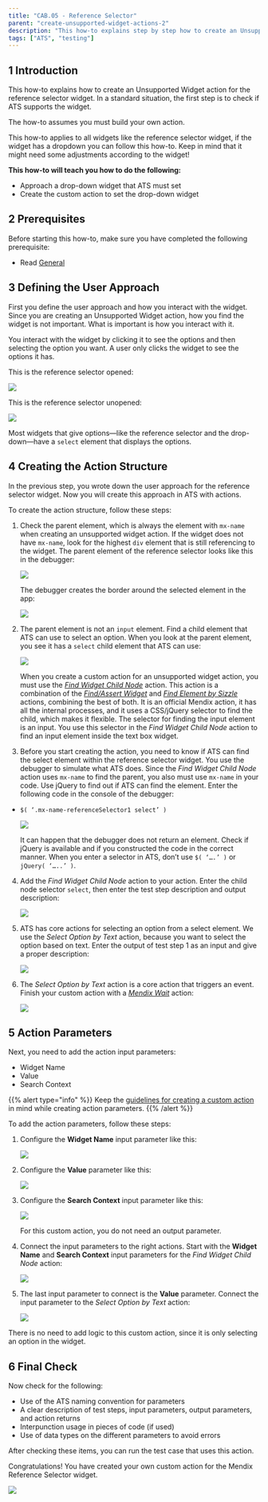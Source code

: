 ```yaml
---
title: "CAB.05 - Reference Selector"
parent: "create-unsupported-widget-actions-2"
description: "This how-to explains step by step how to create an Unsupported Widget action for the Mendix Reference Selector widget."
tags: ["ATS", "testing"]
---
```


## 1 Introduction

This how-to explains how to create an Unsupported Widget action for the reference selector widget. In a standard situation, the first step is to check if ATS supports the widget. 

The how-to assumes you must build your own action.

This how-to applies to all widgets like the reference selector widget, if the widget has a dropdown you can follow this how-to. Keep in mind that it might need some adjustments according to the widget!

**This how-to will teach you how to do the following:**

* Approach a drop-down widget that ATS must set
* Create the custom action to set the drop-down widget

## 2 Prerequisites

Before starting this how-to, make sure you have completed the following prerequisite:
 
* Read [General](custom-action-general-2)

## 3 Defining the User Approach

First you define the user approach and how you interact with the widget. Since you are creating an Unsupported Widget action, how you find the widget is not important. What is important is how you interact with it.

You interact with the widget by clicking it to see the options and then selecting the option you want. A user only clicks the widget to see the options it has.

This is the reference selector opened:

![](attachments/create-unsupported-widget-2/cab-05-reference-selector-2/ref-selector-unopenend.png)

This is the reference selector unopened:

![](attachments/create-unsupported-widget-2/cab-05-reference-selector-2/ref-selector-openend.png)

Most widgets that give options—like the reference selector and the drop-down—have a `select` element that displays the options.

## 4 Creating the Action Structure

In the previous step, you wrote down the user approach for the reference selector widget. Now you will create this approach in ATS with actions.

To create the action structure, follow these steps:

1.  Check the parent element, which is always the element with `mx-name` when creating an unsupported widget action. If the widget does not have `mx-name`, look for the highest `div` element that is still referencing to the widget. The parent element of the reference selector looks like this in the debugger:

    ![](attachments/create-unsupported-widget-2/cab-05-reference-selector-2/ref-selector-parentelement.png)

    The debugger creates the border around the selected element in the app:

    ![](attachments/create-unsupported-widget-2/cab-05-reference-selector-2/ref-selector-parentelement-outlined.png)

2.  The parent element is not an `input` element. Find a child element that ATS can use to select an option. When you look at the parent element, you see it has a `select` child element that ATS can use:

    ![](attachments/create-unsupported-widget-2/cab-05-reference-selector-2/ref-selector-childelement-select.png)

    When you create a custom action for an unsupported widget action, you must use the [*Find Widget Child Node*](/ats/refguide/rg-version-1/find-widget-child-node) action. This action is a combination of the [*Find/Assert Widget*](/ats/refguide/rg-version-1/findassert-widget) and [*Find Element by Sizzle*](/ats/refguide/rg-version-1/find-element-by-sizzle) actions, combining the best of both. It is an official Mendix action, it has all the internal processes, and it uses a CSS/jQuery selector to find the child, which makes it flexible. The selector for finding the input element is an input. You use this selector in the *Find Widget Child Node* action to find an input element inside the text box widget.

3.  Before you start creating the action, you need to know if ATS can find the select element within the reference selector widget. You use the debugger to simulate what ATS does. Since the *Find Widget Child Node* action uses `mx-name` to find the parent, you also must use `mx-name` in your code. Use jQuery to find out if ATS can find the element. Enter the following code in the console of the debugger:
  * `$( ‘.mx-name-referenceSelector1 select’ )`

    ![](attachments/create-unsupported-widget-2/cab-05-reference-selector-2/ref-selector-childelement-select-selector.png)

    It can happen that the debugger does not return an element. Check if jQuery is available and if you constructed the code in the correct manner. When you enter a selector in ATS, don’t use `$( ‘….’ )` or `jQuery( ‘…..’ )`.

4.  Add the *Find Widget Child Node* action to your action. Enter the child node selector `select`, then enter the test step description and output description:

    ![](attachments/create-unsupported-widget-2/cab-05-reference-selector-2/ref-selector-findwidgetchildnode-action.png)

5.  ATS has core actions for selecting an option from a select element. We use the *Select Option by Text* action, because you want to select the option based on text. Enter the output of test step 1 as an input and give a proper description:

    ![](attachments/create-unsupported-widget-2/cab-05-reference-selector-2/ref-selector-selectoptionbytext-action.png)

6.  The *Select Option by Text* action is a core action that triggers an event. Finish your custom action with a [*Mendix Wait*](/ats/refguide/rg-version-1/mendix-wait) action:

    ![](attachments/create-unsupported-widget-2/cab-05-reference-selector-2/ref-selector-mendixwait-action.png)

## 5 Action Parameters

Next, you need to add the action input parameters:

* Widget Name
* Value
* Search Context

{{% alert type="info" %}}
Keep the [guidelines for creating a custom action](guidelines-custom-action-2) in mind while creating action parameters.
{{% /alert %}}

To add the action parameters, follow these steps:

1.  Configure the **Widget Name** input parameter like this:

    ![](attachments/create-unsupported-widget-2/cab-05-reference-selector-2/widget-name-parameter.png)

2.  Configure the **Value** parameter like this:

    ![](attachments/create-unsupported-widget-2/cab-05-reference-selector-2/value-parameter.png)

3.  Configure the **Search Context** input parameter like this:

    ![](attachments/create-unsupported-widget-2/cab-05-reference-selector-2/search-context-parameter.png)

    For this custom action, you do not need an output parameter.

4.  Connect the input parameters to the right actions. Start with the **Widget Name** and **Search Context** input parameters for the *Find Widget Child Node* action:

    ![](attachments/create-unsupported-widget-2/cab-05-reference-selector-2/ref-selector-findwidgetchildnode-inputparameters.png)

5.  The last input parameter to connect is the **Value** parameter. Connect the input parameter to the *Select Option by Text* action:

    ![](attachments/create-unsupported-widget-2/cab-05-reference-selector-2/ref-selector-selectoptionbytext-inputparameters.png)

There is no need to add logic to this custom action, since it is only selecting an option in the widget.

## 6 Final Check

Now check for the following:

* Use of the ATS naming convention for parameters
* A clear description of test steps, input parameters, output parameters, and action returns
* Interpunction usage in pieces of code (if used)
* Use of data types on the different parameters to avoid errors

After checking these items, you can run the test case that uses this action.

Congratulations! You have created your own custom action for the Mendix Reference Selector widget.

![](attachments/create-unsupported-widget-2/cab-05-reference-selector-2/ref-selector-finishedaction.png)
